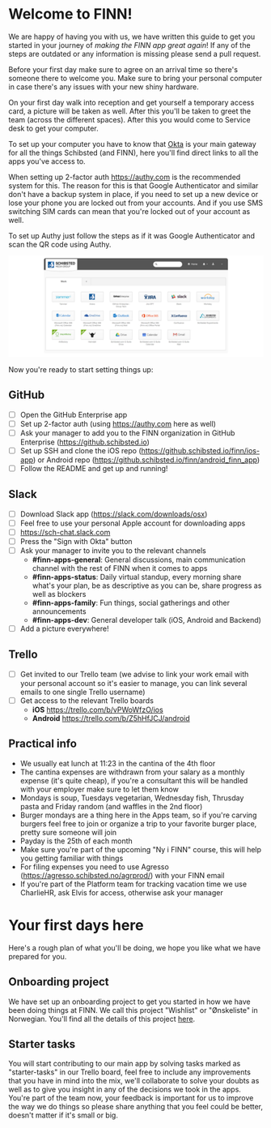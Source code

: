 # Welcome to FINN!

We are happy of having you with us, we have written this guide to get you started in your journey of _making the FINN app great again_! If any of the steps are outdated or any information is missing please send a pull request.

Before your first day make sure to agree on an arrival time so there's someone there to welcome you. Make sure to bring your personal computer in case there's any issues with your new shiny hardware. 

On your first day walk into reception and get yourself a temporary access card, a picture will be taken as well. After this you'll be taken to greet the team (across the different spaces). After this you would come to Service desk to get your computer.

To set up your computer you have to know that [Okta](https://schibsted.okta.com) is your main gateway for all the things Schibsted (and FINN), here you'll find direct links to all the apps you've access to.

When setting up 2-factor auth https://authy.com is the recommended system for this. The reason for this is that Google Authenticator and similar don't have a backup system in place, if you need to set up a new device or lose your phone you are locked out from your accounts. And if you use SMS switching SIM cards can mean that you're locked out of your account as well.

To set up Authy just follow the steps as if it was Google Authenticator and scan the QR code using Authy.

![Okta](https://raw.githubusercontent.com/finn-no/ios-handbook/master/Images/okta.png)

Now you're ready to start setting things up:

## GitHub
- [ ] Open the GitHub Enterprise app
- [ ] Set up 2-factor auth (using https://authy.com here as well)
- [ ] Ask your manager to add you to the FINN organization in GitHub Enterprise (https://github.schibsted.io)
- [ ] Set up SSH and clone the iOS repo (https://github.schibsted.io/finn/ios-app) or Android repo (https://github.schibsted.io/finn/android_finn_app)
- [ ] Follow the README and get up and running!

## Slack
- [ ] Download Slack app (https://slack.com/downloads/osx)
- [ ] Feel free to use your personal Apple account for downloading apps
- [ ] https://sch-chat.slack.com
- [ ] Press the "Sign with Okta" button
- [ ] Ask your manager to invite you to the relevant channels
  - **#finn-apps-general**: General discussions, main communication channel with the rest of FINN when it comes to apps
  - **#finn-apps-status**: Daily virtual standup, every morning share what's your plan, be as descriptive as you can be, share progress as well as blockers
  - **#finn-apps-family**: Fun things, social gatherings and other announcements
  - **#finn-apps-dev**: General developer talk (iOS, Android and Backend)
- [ ] Add a picture everywhere!
  
## Trello
- [ ] Get invited to our Trello team (we advise to link your work email with your personal account so it's easier to manage, you can link several emails to one single Trello username)
- [ ] Get access to the relevant Trello boards 
  - **iOS** https://trello.com/b/vPWoWfzO/ios
  - **Android** https://trello.com/b/Z5hHfJCJ/android

## Practical info
- We usually eat lunch at 11:23 in the cantina of the 4th floor
- The cantina expenses are withdrawn from your salary as a monthly expense (it's quite cheap), if you're a consultant this will be handled with your employer make sure to let them know
- Mondays is soup, Tuesdays vegetarian, Wednesday fish, Thrusday pasta and Friday random (and waffles in the 2nd floor)
- Burger mondays are a thing here in the Apps team, so if you're carving burgers feel free to join or organize a trip to your favorite burger place, pretty sure someone will join
- Payday is the 25th of each month
- Make sure you're part of the upcoming "Ny i FINN" course, this will help you getting familiar with things
- For filing expenses you need to use Agresso (https://agresso.schibsted.no/agrprod/) with your FINN email
- If you're part of the Platform team for tracking vacation time we use CharlieHR, ask Elvis for access, otherwise ask your manager

# Your first days here

Here's a rough plan of what you'll be doing, we hope you like what we have prepared for you.

## Onboarding project

We have set up an onboarding project to get you started in how we have been doing things at FINN. We call this project "Wishlist" or "Ønskeliste" in Norwegian. You'll find all the details of this project [here](/ONBOARDING_PROJECT.md).

## Starter tasks
You will start contributing to our main app by solving tasks marked as "starter-tasks" in our Trello board, feel free to include any improvements that you have in mind into the mix, we'll collaborate to solve your doubts as well as to give you insight in any of the decisions we took in the apps. You're part of the team now, your feedback is important for us to improve the way we do things so please share anything that you feel could be better, doesn't matter if it's small or big.
